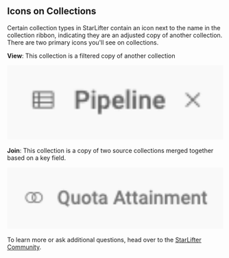 ## Icons on Collections
Certain collection types in StarLifter contain an icon next to the name in the collection ribbon, indicating they are an adjusted copy of another collection. There are two primary icons you'll see on collections.  

**View**: This collection is a filtered copy of another collection

<img src="../assets/icon_view.png"  style="width:800px" class="border"></img>

**Join**: This collection is a copy of two source collections merged together based on a key field. 

<img src="../assets/icon_join.png"  style="width:800px" class="border"></img>



To learn more or ask additional questions, head over to the [StarLifter Community](https://community.starlifter.io).
